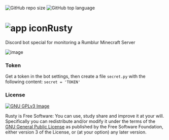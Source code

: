 ![GitHub repo size](https://img.shields.io/github/repo-size/Rumblur/rusty) ![GitHub top language](https://img.shields.io/github/languages/top/Rumblur/rusty)

# ![app icon](https://rumblur.by/images/rusty.png)Rusty
Discord bot special for monitoring a Rumblur Minecraft Server

![image](https://user-images.githubusercontent.com/61558546/127241259-eb5ae564-9b3a-4b65-9ecd-1da61a6e1d38.png)

### Token
Get a token in the bot settings, then create a file `secret.py` with the following content:
`secret = 'TOKEN'`

### License
[![GNU GPLv3 Image](https://www.gnu.org/graphics/gplv3-127x51.png)](http://www.gnu.org/licenses/gpl-3.0.en.html)  

Rusty is Free Software: You can use, study share and improve it at your
will. Specifically you can redistribute and/or modify it under the terms of the
[GNU General Public License](https://www.gnu.org/licenses/gpl.html) as
published by the Free Software Foundation, either version 3 of the License, or
(at your option) any later version.

